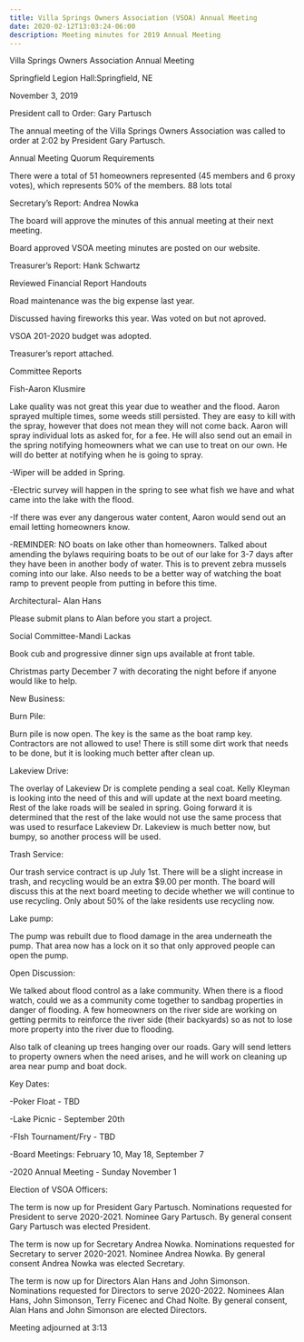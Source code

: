 ```yaml
---
title: Villa Springs Owners Association (VSOA) Annual Meeting
date: 2020-02-12T13:03:24-06:00
description: Meeting minutes for 2019 Annual Meeting
---
```

Villa Springs Owners Association Annual Meeting

Springfield Legion Hall:Springfield, NE

November 3, 2019



President call to Order: Gary Partusch

The annual meeting of the Villa Springs Owners Association was called to order at 2:02 by President Gary Partusch.



Annual Meeting Quorum Requirements

There were a total of 51 homeowners represented (45 members and 6 proxy votes), which represents 50% of the members.  88 lots total





Secretary’s Report:  Andrea Nowka

The board will approve the minutes of this annual meeting at their next meeting. 

Board approved VSOA meeting minutes are posted on our website.



Treasurer’s Report: Hank Schwartz

Reviewed Financial Report Handouts

Road maintenance was the big expense last year.  

Discussed having fireworks this year.  Was voted on but not aproved.

VSOA 201-2020 budget was adopted.

Treasurer’s report attached.



Committee Reports

Fish-Aaron Klusmire

Lake quality was not great this year due to weather and the flood. Aaron sprayed multiple times, some weeds still persisted. They are easy to kill with the spray, however that does not mean they will not come back.  Aaron will spray individual lots as asked for, for a fee.  He will also send out an email in the spring notifying homeowners what we can use to treat on our own.  He will do better at notifying when he is going to spray.

\-Wiper will be added in Spring.

\-Electric survey will happen in the spring to see what fish we have and what came into the lake with the flood.  

\-If there was ever any dangerous water content, Aaron would send out an email letting homeowners know.  

\-REMINDER: NO boats on lake other than homeowners.  Talked about amending the bylaws requiring boats to be out of our lake for  3-7 days after they have been in another body of water.  This is to prevent zebra mussels coming into our lake.  Also needs to be a better way of watching the boat ramp to prevent people from putting in before this time. 



Architectural- Alan Hans

Please submit plans to Alan before you start a project.



Social Committee-Mandi Lackas

Book cub and progressive dinner sign ups available at front table.

Christmas party December 7 with decorating the night before if anyone would like to help.



New Business:



Burn Pile: 

Burn pile is now open.  The key is the same as the boat ramp key.  Contractors are not allowed to use!  There is still some dirt work that needs to be done, but it is looking much better after clean up.



Lakeview Drive:

The overlay of Lakeview Dr is complete pending a seal coat.  Kelly Kleyman is looking into the need of this and will update at the next board meeting.  Rest of the lake roads will be sealed in spring.  Going forward it is determined that the rest of the lake would not use the same process that was used to resurface Lakeview Dr.  Lakeview is much better now, but bumpy, so another process will be used. 



Trash Service:

Our trash service contract is up July 1st.  There will be a slight increase in trash, and recycling would be an extra $9.00 per month.  The board will discuss this at the next board meeting to decide whether we will continue to use recycling.  Only about 50% of the lake residents use recycling now.



Lake pump:

The pump was rebuilt due to flood damage in the area underneath the pump.  That area now has a lock on it so that only approved people can open the pump.



Open Discussion:

We talked about flood control as a lake community.  When there is a flood watch, could we as a community come together to sandbag properties in danger of flooding.  A few homeowners on the river side are working on getting permits to reinforce the river side (their backyards) so as not to lose more property into the river due to flooding. 



Also talk of cleaning up trees hanging over our roads.  Gary will send letters to property owners when the need arises, and he will work on cleaning up area near pump and boat dock.  



Key Dates:

\-Poker Float - TBD

\-Lake Picnic - September 20th 

\-FIsh Tournament/Fry - TBD

\-Board Meetings:  February 10, May 18, September 7

\-2020 Annual Meeting - Sunday November 1





Election of VSOA Officers:

The term is now up for President Gary Partusch. Nominations requested for  President to serve 2020-2021.  Nominee Gary Partusch. By general consent Gary Partusch was elected President. 

The term is now up for Secretary Andrea Nowka.  Nominations requested for Secretary to server 2020-2021.  Nominee Andrea Nowka.  By general consent Andrea Nowka was elected Secretary. 

The term is now up for Directors Alan Hans and John Simonson.  Nominations requested for Directors to serve 2020-2022.  Nominees Alan Hans, John Simonson, Terry Ficenec and Chad Nolte.  By general consent, Alan Hans and John Simonson are elected Directors. 



Meeting adjourned at 3:13
